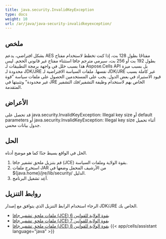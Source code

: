 ```yaml
---
title: java.security.InvalidKeyException
type: docs
weight: 10
url: /ar/java/java-security-invalidkeyexception/
---
```


## **ملخص**
بشكل افتراضي، يدعم AES مفتاحًا بطول 128 بت، إذا كنت تخطط لاستخدام مفتاح بطول 192 بت أو 256 بت، سيرمي مترجم جافا استثناء مفتاح غير قانوني الحجم. ليس هذا بسبب خلل في واجهة برمجة التطبيقات لـ Aspose.Cells API بل بسبب ميزة محدودة لـ JDK/JRE نفسها. ملفات السياسة الافتراضية لـ JDK/JRE غير كاملة بسبب قيود الاستيراد في بعض الدول. يجب على المستخدمين الحصول على ملفات سياسة "قوة غير محدودة" وتثبيتها في JRE الخاص بهم لاستخدام وظيفة التشفير/فك التشفير المتقدمة.
## **الأعراض**
قد تحصل على java.security.InvalidKeyException: Illegal key size أو default parameters أو java.security.InvalidKeyException: Illegal key size أثناء تحميل جدول بيانات محمي. 
## **الحل**
الحل في الواقع بسيط جدًا كما هو موضح أدناه.

1. قم بتنزيل ملحق تشفير جافا (JCE) بقوة الولاية وملفات السياسة.
1. استخرج ملفات JAR من الأرشيف المحمل وضعها في ${java.home}/jre/lib/security/ الدليل.
1. أعِد تشغيل البرنامج.
## **روابط التنزيل**
الرجاء استخدام الرابط التنزيل الذي يتوافق مع إصدار JDK/JRE الخاص بك.

- [ملفات ملحق تشفير جافا (JCE) بقوة الولاية للقوانين 6](https://www.oracle.com/java/technologies/jce-6-download.html)
- [ملفات ملحق تشفير جافا (JCE) بقوة الولاية للقوانين 7](https://www.oracle.com/java/technologies/jce-7-download.html)
- [ملفات ملحق تشفير جافا (JCE) بقوة الولاية للقوانين 8](https://www.oracle.com/java/technologies/javase-jce8-downloads.html)
{{< app/cells/assistant language="java" >}}
